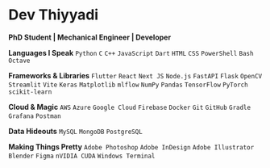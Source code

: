 # Dev Thiyyadi

**PhD Student | Mechanical Engineer | Developer**

**Languages I Speak**
`Python` `C` `C++` `JavaScript` `Dart` `HTML` `CSS` `PowerShell` `Bash` `Octave`

**Frameworks & Libraries**
`Flutter` `React` `Next JS` `Node.js` `FastAPI` `Flask` `OpenCV` `Streamlit` `Vite` `Keras` 
`Matplotlib` `mlflow` `NumPy` `Pandas` `TensorFlow` `PyTorch` `scikit-learn`

**Cloud & Magic**
`AWS` `Azure` `Google Cloud` `Firebase` `Docker` `Git` `GitHub` `Gradle` `Grafana` `Postman`

**Data Hideouts**
`MySQL` `MongoDB` `PostgreSQL`

**Making Things Pretty**
`Adobe Photoshop` `Adobe InDesign` `Adobe Illustrator` `Blender` `Figma` `nVIDIA CUDA` `Windows Terminal`
